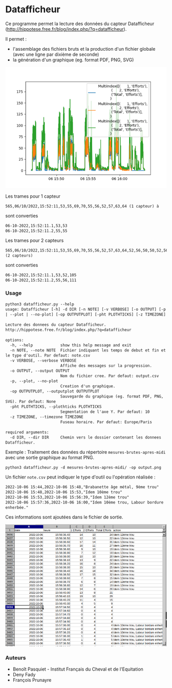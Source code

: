 # Datafficheur

Ce programme permet la lecture des données du capteur Datafficheur (http://hippotese.free.fr/blog/index.php/?q=datafficheur).

Il permet :
* l'assemblage des fichiers bruts et la production d'un fichier globale (avec une ligne par dixième de seconde)
* la génération d'un graphique (eg. format PDF, PNG, SVG)

![](img/output.png)

Les trames pour 1 capteur
```csv
565,06/10/2022,15:52:11,53,55,69,70,55,56,52,57,63,64 (1 capteur) à
```
sont converties
```csv
06-10-2022,15:52:11.1,53,53
06-10-2022,15:52:11.2,55,55
```

Les trames pour 2 capteurs
```csv
565,06/10/2022,15:52:11,53,55,69,70,55,56,52,57,63,64,52,56,50,50,52,56,61,48,49,39 (2 capteurs)
```
sont converties
```csv
06-10-2022,15:52:11.1,53,52,105
06-10-2022,15:52:11.2,55,56,111
```

### Usage

```shell
python3 datafficheur.py --help
usage: Datafficheur [-h] -d DIR [-n NOTE] [-v VERBOSE] [-o OUTPUT] [-p | --plot | --no-plot] [-op OUTPUTPLOT] [-pht PLOTHTICKS] [-z TIMEZONE]

Lecture des donnees du capteur Datafficheur. http://hippotese.free.fr/blog/index.php/?q=datafficheur

options:
  -h, --help            show this help message and exit
  -n NOTE, --note NOTE  Fichier indiquant les temps de debut et fin et le type d'outil. Par defaut: note.csv
  -v VERBOSE, --verbose VERBOSE
                        Affiche des messages sur la progression.
  -o OUTPUT, --output OUTPUT
                        Nom du fichier cree. Par defaut: output.csv
  -p, --plot, --no-plot
                        Creation d'un graphique.
  -op OUTPUTPLOT, --outputplot OUTPUTPLOT
                        Sauvegarde du graphique (eg. format PDF, PNG, SVG). Par defaut: None
  -pht PLOTHTICKS, --plothticks PLOTHTICKS
                        Segmentation de l'axe Y. Par defaut: 10
  -z TIMEZONE, --timezone TIMEZONE
                        Fuseau horaire. Par defaut: Europe/Paris

required arguments:
  -d DIR, --dir DIR     Chemin vers le dossier contenant les donnees Datafficheur.
```


Exemple : Traitement des données du répertoire `mesures-brutes-apres-midi` avec une sortie graphique au format PNG.

```shell
python3 datafficheur.py -d mesures-brutes-apres-midi/ -op output.png
```


Un fichier `note.csv` peut indiquer le type d'outil ou l'opération réalisée :
```csv
2022-10-06 15:44,2022-10-06 15:48,"Brabanette âge métal, 9ème trou"
2022-10-06 15:48,2022-10-06 15:53,"Idem 10ème trou"
2022-10-06 15:53,2022-10-06 15:56:39,"Idem 12ème trou"
2022-10-06 15:57:36,2022-10-06 16:00,"Idem 10ème trou, Labour bordure enherbée."
```
Ces informations sont ajoutées dans le fichier de sortie.


![](img/excel.png)

### Auteurs

* Benoît Pasquiet - Institut Français du Cheval et de l'Equitation
* Deny Fady
* François Prunayre